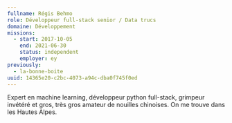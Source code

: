 ```yaml
---
fullname: Régis Behmo
role: Développeur full-stack senior / Data trucs
domaine: Développement
missions:
  - start: 2017-10-05
    end: 2021-06-30
    status: independent
    employer: ey
previously:
  - la-bonne-boite
uuid: 14365e20-c2bc-4073-a94c-dba0f745f0ed
---
```

Expert en machine learning, développeur python full-stack, grimpeur invétéré et gros, très gros amateur de nouilles chinoises. On me trouve dans les Hautes Alpes.